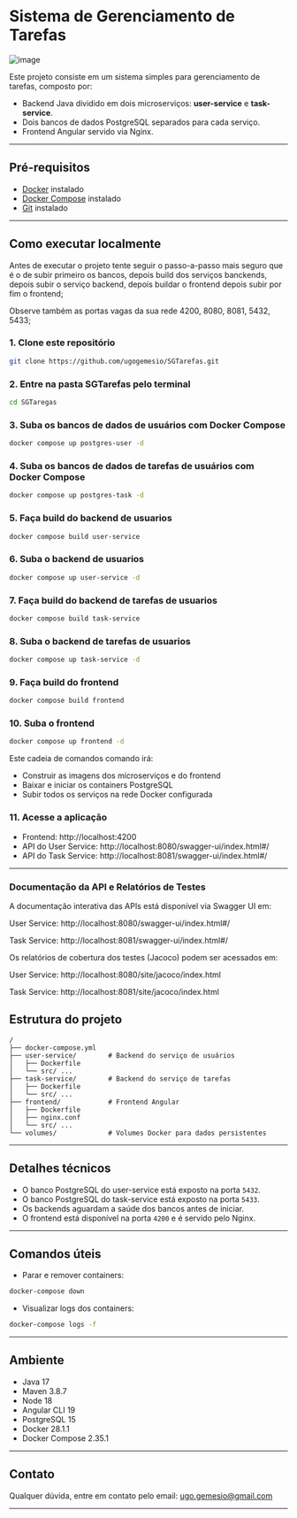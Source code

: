 # Sistema de Gerenciamento de Tarefas
![image](https://github.com/user-attachments/assets/054ef14b-66ee-41d2-b9a3-611e78103f48)

Este projeto consiste em um sistema simples para gerenciamento de tarefas, composto por:

- Backend Java dividido em dois microserviços: **user-service** e **task-service**.
- Dois bancos de dados PostgreSQL separados para cada serviço.
- Frontend Angular servido via Nginx.

---

## Pré-requisitos

- [Docker](https://docs.docker.com/get-docker/) instalado
- [Docker Compose](https://docs.docker.com/compose/install/) instalado
- [Git](https://git-scm.com/downloads) instalado

---

## Como executar localmente

Antes de executar o projeto tente seguir o passo-a-passo mais seguro que é o de subir primeiro os bancos, depois build dos serviços banckends, depois subir o serviço backend, depois buildar o frontend depois subir por fim o frontend;

Observe também as portas vagas da sua rede 4200, 8080, 8081, 5432, 5433;


### 1. Clone este repositório

```bash
git clone https://github.com/ugogemesio/SGTarefas.git
```

### 2. Entre na pasta SGTarefas pelo terminal

```bash
cd SGTaregas
```


### 3. Suba os bancos de dados de usuários com Docker Compose

```bash
docker compose up postgres-user -d
```

### 4. Suba os bancos de dados de tarefas de usuários com Docker Compose

```bash
docker compose up postgres-task -d
```

### 5. Faça build do backend de usuarios
```bash
docker compose build user-service
```
### 6. Suba o backend de usuarios

```bash
docker compose up user-service -d
```

### 7. Faça build do backend de  tarefas de usuarios
```bash
docker compose build task-service
```
### 8. Suba o backend de tarefas de usuarios
```bash
docker compose up task-service -d
```
### 9. Faça build do frontend
```bash
docker compose build frontend
```
### 10. Suba o frontend
```bash
docker compose up frontend -d
```
Este cadeia de comandos comando irá:

- Construir as imagens dos microserviços e do frontend
- Baixar e iniciar os containers PostgreSQL
- Subir todos os serviços na rede Docker configurada

### 11. Acesse a aplicação

- Frontend: http://localhost:4200
- API do User Service: http://localhost:8080/swagger-ui/index.html#/
- API do Task Service: http://localhost:8081/swagger-ui/index.html#/

---

### Documentação da API e Relatórios de Testes
A documentação interativa das APIs está disponível via Swagger UI em:

User Service: http://localhost:8080/swagger-ui/index.html#/

Task Service: http://localhost:8081/swagger-ui/index.html#/

Os relatórios de cobertura dos testes (Jacoco) podem ser acessados em:

User Service: http://localhost:8080/site/jacoco/index.html

Task Service: http://localhost:8081/site/jacoco/index.html


## Estrutura do projeto

```
/
├── docker-compose.yml
├── user-service/        # Backend do serviço de usuários
│   ├── Dockerfile
│   └── src/ ...
├── task-service/        # Backend do serviço de tarefas
│   ├── Dockerfile
│   └── src/ ...
├── frontend/            # Frontend Angular
│   ├── Dockerfile
│   ├── nginx.conf
│   └── src/ ...
└── volumes/             # Volumes Docker para dados persistentes
```

---

## Detalhes técnicos

- O banco PostgreSQL do user-service está exposto na porta `5432`.
- O banco PostgreSQL do task-service está exposto na porta `5433`.
- Os backends aguardam a saúde dos bancos antes de iniciar.
- O frontend está disponível na porta `4200` e é servido pelo Nginx.

---

## Comandos úteis

- Parar e remover containers:

```bash
docker-compose down
```

- Visualizar logs dos containers:

```bash
docker-compose logs -f
```

---

## Ambiente

- Java 17
- Maven 3.8.7
- Node 18
- Angular CLI 19
- PostgreSQL 15
- Docker 28.1.1
- Docker Compose 2.35.1

---

## Contato

Qualquer dúvida, entre em contato pelo email: ugo.gemesio@gmail.com

---
